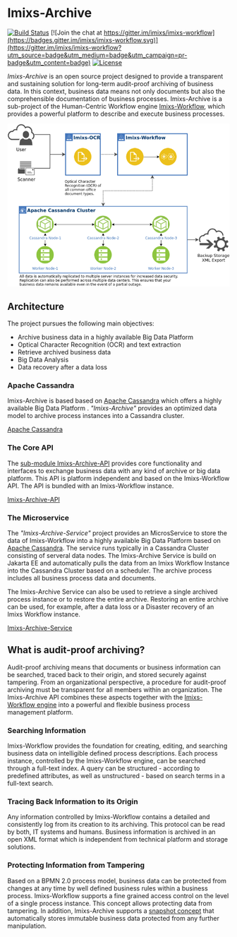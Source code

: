 # Imixs-Archive
[![Build Status](https://travis-ci.org/imixs/imixs-archive.svg?branch=master)](https://travis-ci.org/imixs/imixs-archive)
[![Join the chat at https://gitter.im/imixs/imixs-workflow](https://badges.gitter.im/imixs/imixs-workflow.svg)](https://gitter.im/imixs/imixs-workflow?utm_source=badge&utm_medium=badge&utm_campaign=pr-badge&utm_content=badge)
[![License](https://img.shields.io/badge/license-GPL-blue.svg)](https://github.com/imixs/imixs-archive/blob/master/LICENSE)

_Imixs-Archive_ is an open source project designed to provide a transparent and sustaining solution for long-term audit-proof archiving of business data. In this context, business data means not only documents but also the comprehensible documentation of business processes.
Imixs-Archive is a sub-project of the Human-Centric Workflow engine [Imixs-Workflow](http://www.imixs.org), which provides a powerful platform to describe and execute business processes. 

<img src="https://github.com/imixs/imixs-archive/raw/master/docs/imixs-archive-architecture.png" width="800"/>	


## Architecture

The project pursues the following main objectives:

 - Archive business data in a highly available Big Data Platform
 - Optical Character Recognition (OCR) and text extraction
 - Retrieve archived business data 
 - Big Data Analysis
 - Data recovery after a data loss 
 
 
### Apache Cassandra  

Imixs-Archive is based based on [Apache Cassandra](http://cassandra.apache.org/) which offers a highly available Big Data Platform .
_"Imixs-Archive"_  provides an optimized data model to archive process instances into a Cassandra cluster.

[Apache Cassandra](http://cassandra.apache.org/)

 
### The Core API

The [sub-module Imixs-Archive-API](https://github.com/imixs/imixs-archive/tree/master/imixs-archive-api) provides core functionality and interfaces to exchange business data with any kind of archive or big data platform. 
This API is platform independent and based on the Imixs-Workflow API. The API is bundled with an Imixs-Workflow instance. 

[Imixs-Archive-API](https://github.com/imixs/imixs-archive/tree/master/imixs-archive-api)

### The Microservice

The _"Imixs-Archive-Service"_ project provides an MicrosService to store the data of Imixs-Workflow into a highly available Big Data Platform based on [Apache Cassandra](http://cassandra.apache.org/). The service runs  typically in a Cassandra Cluster consisting of serveral data nodes. The Imixs-Archive Service is build on Jakarta EE and automatically pulls the data from an Imixs Workflow Instance into the Cassandra Cluster based on a scheduler. The archive process includes all business process data and documents. 
 
The Imixs-Archive Service can also be used to retrieve a single archived process instance or to restore the entire archive. Restoring an entire archive can be used, for example, after a data loss or a Disaster recovery of an Imixs Workflow instance. 

[Imixs-Archive-Service](https://github.com/imixs/imixs-archive/tree/master/imixs-archive-service)




## What is audit-proof archiving?
Audit-proof archiving means that documents or business information can be searched, traced back to their origin, and stored securely against tampering. From an organizational perspective, a procedure for audit-proof archiving must be transparent for 
all members within an organization. The Imixs-Archive API combines these aspects together with the [Imixs-Workflow engine](http://www.imixs.org)  into a powerful and flexible business process management platform.
 
### Searching Information
Imixs-Workflow provides the foundation for creating, editing, and searching business data  on intelligible defined process descriptions. Each process instance, controlled by the Imixs-Workflow engine, can be searched through a full-text index. A query can be structured - according to predefined attributes, as well as unstructured - based on search terms in a full-text search.

### Tracing Back Information to its Origin
Any information controlled by Imixs-Workflow contains a detailed and consistently log from its creation to its archiving.  This protocol can be read by both, IT systems and humans. Business information is archived in an open XML format which is independent from technical platform and storage solutions.  
 
### Protecting Information from Tampering
Based on a BPMN 2.0 process model, business data can be protected from changes at any time by well defined business rules within a business process.
Imixs-Workflow supports a fine grained access control on the level of a single process instance. This concept allows protecting data from tampering. In addition, Imixs-Archive supports a [snapshot concept](https://github.com/imixs/imixs-archive/tree/master/imixs-archive-api) that automatically stores immutable business data protected from any further manipulation.



 